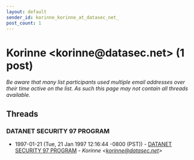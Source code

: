 ```yaml
---
layout: default
sender_id: korinne_korinne_at_datasec_net_
post_count: 1
---
```


# Korinne <korinne<span>@</span>datasec.net> (1 post)

_Be aware that many list participants used multiple email addresses over their time active on the list. As such this page may not contain all threads available._

## Threads

### DATANET SECURITY 97 PROGRAM
+ 1997-01-21 (Tue, 21 Jan 1997 12:16:44 -0800 (PST)) - [DATANET SECURITY 97 PROGRAM](/archive/1997/01/5f6d3abf365ebf04a6cac7df2af525cb9a1cb504d711531e0c9e7fb4fd0e26b4) - _Korinne \<korinne@datasec.net\>_

